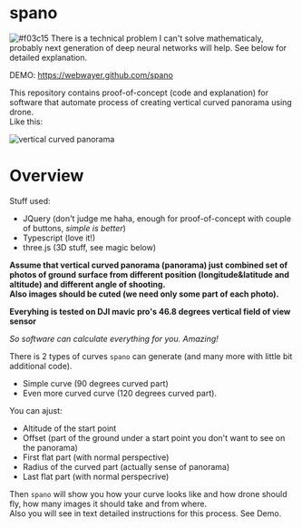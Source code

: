 # spano

![#f03c15](https://placehold.it/15/f03c15/000000?text=+) There is a technical problem I can't solve mathematicaly, probably next generation of deep neural networks will help.  See below for detailed explanation. 

DEMO: https://webwayer.github.com/spano

This repository contains proof-of-concept (code and explanation) for software that automate process of creating vertical curved panorama using drone.  
Like this:

![vertical curved panorama](https://i.pinimg.com/originals/fb/8b/a8/fb8ba8e4ecfe208d93b0007b5d92fb5d.jpg)

# Overview

Stuff used:
- JQuery (don't judge me haha, enough for proof-of-concept with couple of buttons, *simple is better*)
- Typescript (love it!)
- three.js (3D stuff, see magic below)

**Assume that vertical curved panorama (panorama) just combined set of photos of ground surface from different position (longitude&latitude and altitude) and different angle of shooting.**  
**Also images should be cuted (we need only some part of each photo).**

**Everyhing is tested on DJI mavic pro's 46.8 degrees vertical field of view sensor**

*So software can calculate everything for you. Amazing!*  

There is 2 types of curves `spano` can generate (and many more with little bit additional code).
- Simple curve (90 degrees curved part)
- Even more curved curve (120 degrees curved part).

You can ajust:
- Altitude of the start point
- Offset (part of the ground under a start point you don't want to see on the panorama)
- First flat part (with normal perspective)
- Radius of the curved part (actually sense of panorama)
- Last flat part (with normal perspecrive)

Then `spano` will show you how your curve looks like and how drone should fly, how many images it should take and from where.  
Also you will see in text detailed instructions for this process.  See Demo.  

